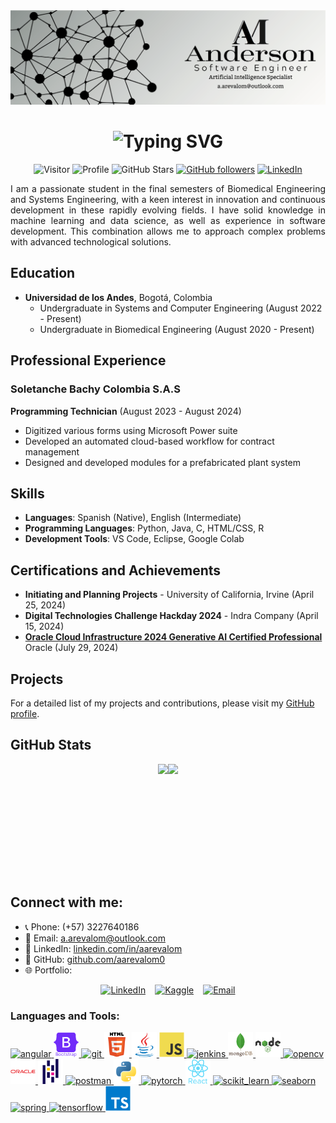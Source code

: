 <img src="Images\Professional Profile.svg" alt="header">

<h1 align="center">
    <a ><img src="https://readme-typing-svg.herokuapp.com?font=Crimson+Text&pause=1000&center=true&width=435&lines=Welcome+to+my+profile!;Exploring+Technology+and+Innovation!;Developing+impactful+and+transformative+results." alt="Typing SVG" /></a>
</h1>


<div align="center">

![Visitor](https://visitor-badge.laobi.icu/badge?page_id=aarevalom0) ![Profile](https://komarev.com/ghpvc/?username=aarevalom0&label=Profile%20views&color=0e75b6&style=flat) ![GitHub Stars](https://img.shields.io/github/stars/aarevalom0?style=flat&label=Total%20Stars&color=f39c12) [![GitHub followers](https://img.shields.io/github/followers/aarevalom0.svg?style=flat&label=Follow)](https://github.com/aarevalom0?tab=followers)  [![LinkedIn](https://img.shields.io/badge/LinkedIn-Follow-blue?style=flat&logo=linkedin)](https://www.linkedin.com/in/aarevalom/)

</div>

<p style="text-align: justify;">
I am a passionate student in the final semesters of Biomedical Engineering and Systems Engineering, with a keen interest in innovation and continuous development in these rapidly evolving fields. I have solid knowledge in machine learning and data science, as well as experience in software development. This combination allows me to approach complex problems with advanced technological solutions.
</p>

## Education

- **Universidad de los Andes**, Bogotá, Colombia
  - Undergraduate in Systems and Computer Engineering (August 2022 - Present)
  - Undergraduate in Biomedical Engineering (August 2020 - Present)
  
## Professional Experience

### Soletanche Bachy Colombia S.A.S
**Programming Technician** (August 2023 - August 2024)
- Digitized various forms using Microsoft Power suite
- Developed an automated cloud-based workflow for contract management
- Designed and developed modules for a prefabricated plant system

## Skills

- **Languages**: Spanish (Native), English (Intermediate)
- **Programming Languages**: Python, Java, C, HTML/CSS, R
- **Development Tools**: VS Code, Eclipse, Google Colab

## Certifications and Achievements

- **Initiating and Planning Projects** - University of California, Irvine (April 25, 2024)
- **Digital Technologies Challenge Hackday 2024** - Indra Company (April 15, 2024)
- [**Oracle Cloud Infrastructure 2024 Generative AI Certified Professional**](https://catalog-education.oracle.com/pls/certview/sharebadge?id=DE898215A524C59F039098F767733EFDC3BD8F190372EC8E71C17CF0D4E3B397) Oracle (July 29, 2024)

## Projects

For a detailed list of my projects and contributions, please visit my [GitHub profile](https://github.com/aarevalom0).

<h2>GitHub Stats</h2>

<div style="display: flex; justify-content: center; align-items: center;">
  <img height="180"  src="https://github-readme-stats-eight-theta.vercel.app/api?username=aarevalom0&show_icons=true&theme=gruvbox">
  <img height="180"  src="https://github-readme-stats.vercel.app/api/top-langs/?username=aarevalom0&theme=gruvbox&layout=donut">
</div>

## Connect with me:

- 📞 Phone: (+57) 3227640186
- 📧 Email: a.arevalom@outlook.com
- 🔗 LinkedIn: [linkedin.com/in/aarevalom](https://linkedin.com/in/aarevalom)
- 🐙 GitHub: [github.com/aarevalom0](https://github.com/aarevalom0)
- 🌐 Portfolio: 

<div style="display: flex; justify-content: center; gap: 15px; align-items: center; margin-top: 10px;">
  <a href="https://linkedin.com/in/aarevalom" target="_blank">
    <img src="https://github.com/aarevalom0/aarevalom0.github.io/blob/main/Images/Logo-Linkedin.png" alt="LinkedIn" height="60" width="120" />
  </a>
  <a href="https://kaggle.com/aarevalom7" target="_blank">
    <img src="https://github.com/aarevalom0/aarevalom0.github.io/blob/main/Images/Logo-Kaggle.png" alt="Kaggle" height="60" width="120" />
  </a>

  <a href="mailto:a.arevalom@outlook.com" target="_blank">
    <img src="https://github.com/aarevalom0/aarevalom0.github.io/blob/main/Images/Logo-Email.png" alt="Email" height="60" width="120" />
  </a>
  
</div>



<h3 align="left">Languages and Tools:</h3>
<p align="left"> <a href="https://angular.io" target="_blank" rel="noreferrer"> <img src="https://angular.io/assets/images/logos/angular/angular.svg" alt="angular" width="40" height="40"/> </a> <a href="https://getbootstrap.com" target="_blank" rel="noreferrer"> <img src="https://raw.githubusercontent.com/devicons/devicon/master/icons/bootstrap/bootstrap-plain-wordmark.svg" alt="bootstrap" width="40" height="40"/> </a> <a href="https://git-scm.com/" target="_blank" rel="noreferrer"> <img src="https://www.vectorlogo.zone/logos/git-scm/git-scm-icon.svg" alt="git" width="40" height="40"/> </a> <a href="https://www.w3.org/html/" target="_blank" rel="noreferrer"> <img src="https://raw.githubusercontent.com/devicons/devicon/master/icons/html5/html5-original-wordmark.svg" alt="html5" width="40" height="40"/> </a> <a href="https://www.java.com" target="_blank" rel="noreferrer"> <img src="https://raw.githubusercontent.com/devicons/devicon/master/icons/java/java-original.svg" alt="java" width="40" height="40"/> </a> <a href="https://developer.mozilla.org/en-US/docs/Web/JavaScript" target="_blank" rel="noreferrer"> <img src="https://raw.githubusercontent.com/devicons/devicon/master/icons/javascript/javascript-original.svg" alt="javascript" width="40" height="40"/> </a> <a href="https://www.jenkins.io" target="_blank" rel="noreferrer"> <img src="https://www.vectorlogo.zone/logos/jenkins/jenkins-icon.svg" alt="jenkins" width="40" height="40"/> </a> <a href="https://www.mongodb.com/" target="_blank" rel="noreferrer"> <img src="https://raw.githubusercontent.com/devicons/devicon/master/icons/mongodb/mongodb-original-wordmark.svg" alt="mongodb" width="40" height="40"/> </a> <a href="https://nodejs.org" target="_blank" rel="noreferrer"> <img src="https://raw.githubusercontent.com/devicons/devicon/master/icons/nodejs/nodejs-original-wordmark.svg" alt="nodejs" width="40" height="40"/> </a> <a href="https://opencv.org/" target="_blank" rel="noreferrer"> <img src="https://www.vectorlogo.zone/logos/opencv/opencv-icon.svg" alt="opencv" width="40" height="40"/> </a> <a href="https://www.oracle.com/" target="_blank" rel="noreferrer"> <img src="https://raw.githubusercontent.com/devicons/devicon/master/icons/oracle/oracle-original.svg" alt="oracle" width="40" height="40"/> </a> <a href="https://pandas.pydata.org/" target="_blank" rel="noreferrer"> <img src="https://raw.githubusercontent.com/devicons/devicon/2ae2a900d2f041da66e950e4d48052658d850630/icons/pandas/pandas-original.svg" alt="pandas" width="40" height="40"/> </a> <a href="https://postman.com" target="_blank" rel="noreferrer"> <img src="https://www.vectorlogo.zone/logos/getpostman/getpostman-icon.svg" alt="postman" width="40" height="40"/> </a> <a href="https://www.python.org" target="_blank" rel="noreferrer"> <img src="https://raw.githubusercontent.com/devicons/devicon/master/icons/python/python-original.svg" alt="python" width="40" height="40"/> </a> <a href="https://pytorch.org/" target="_blank" rel="noreferrer"> <img src="https://www.vectorlogo.zone/logos/pytorch/pytorch-icon.svg" alt="pytorch" width="40" height="40"/> </a> <a href="https://reactjs.org/" target="_blank" rel="noreferrer"> <img src="https://raw.githubusercontent.com/devicons/devicon/master/icons/react/react-original-wordmark.svg" alt="react" width="40" height="40"/> </a> <a href="https://scikit-learn.org/" target="_blank" rel="noreferrer"> <img src="https://upload.wikimedia.org/wikipedia/commons/0/05/Scikit_learn_logo_small.svg" alt="scikit_learn" width="40" height="40"/> </a> <a href="https://seaborn.pydata.org/" target="_blank" rel="noreferrer"> <img src="https://seaborn.pydata.org/_images/logo-mark-lightbg.svg" alt="seaborn" width="40" height="40"/> </a> <a href="https://spring.io/" target="_blank" rel="noreferrer"> <img src="https://www.vectorlogo.zone/logos/springio/springio-icon.svg" alt="spring" width="40" height="40"/> </a> <a href="https://www.tensorflow.org" target="_blank" rel="noreferrer"> <img src="https://www.vectorlogo.zone/logos/tensorflow/tensorflow-icon.svg" alt="tensorflow" width="40" height="40"/> </a> <a href="https://www.typescriptlang.org/" target="_blank" rel="noreferrer"> <img src="https://raw.githubusercontent.com/devicons/devicon/master/icons/typescript/typescript-original.svg" alt="typescript" width="40" height="40"/> </a> </p>




